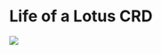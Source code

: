 # Life of a Lotus CRD

![](https://github.com/lotusload/lotus/blob/master/docs/life-of-lotus-crd.png)
